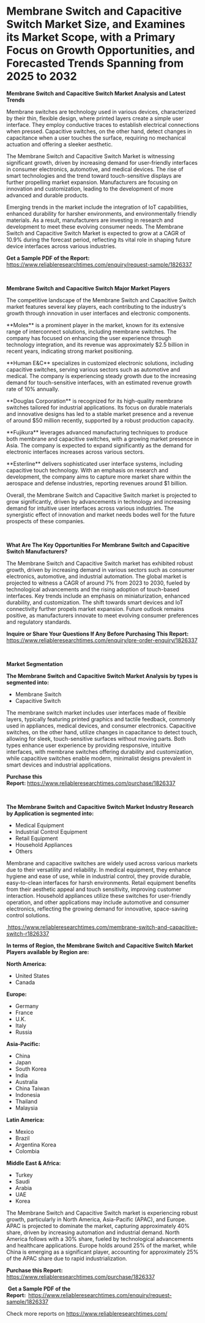 <p><h1>Membrane Switch and Capacitive Switch Market Size, and Examines its Market Scope, with a Primary Focus on Growth Opportunities, and Forecasted Trends Spanning from 2025 to 2032</h1></p><p><strong>Membrane Switch and Capacitive Switch Market Analysis and Latest Trends</strong></p>
<p><p>Membrane switches are technology used in various devices, characterized by their thin, flexible design, where printed layers create a simple user interface. They employ conductive traces to establish electrical connections when pressed. Capacitive switches, on the other hand, detect changes in capacitance when a user touches the surface, requiring no mechanical actuation and offering a sleeker aesthetic.</p><p>The Membrane Switch and Capacitive Switch Market is witnessing significant growth, driven by increasing demand for user-friendly interfaces in consumer electronics, automotive, and medical devices. The rise of smart technologies and the trend toward touch-sensitive displays are further propelling market expansion. Manufacturers are focusing on innovation and customization, leading to the development of more advanced and durable products.</p><p>Emerging trends in the market include the integration of IoT capabilities, enhanced durability for harsher environments, and environmentally friendly materials. As a result, manufacturers are investing in research and development to meet these evolving consumer needs. The Membrane Switch and Capacitive Switch Market is expected to grow at a CAGR of 10.9% during the forecast period, reflecting its vital role in shaping future device interfaces across various industries.</p></p>
<p><strong>Get a Sample PDF of the Report:&nbsp;</strong> <a href="https://www.reliableresearchtimes.com/enquiry/request-sample/1826337?utm_campaign=3060&utm_medium=2&utm_source=Github&utm_content=ia&utm_term=12042025&utm_id=membrane-switch-and-capacitive-switch">https://www.reliableresearchtimes.com/enquiry/request-sample/1826337</a></p>
<p>&nbsp;</p>
<p><strong>Membrane Switch and Capacitive Switch Major Market Players</strong></p>
<p><p>The competitive landscape of the Membrane Switch and Capacitive Switch market features several key players, each contributing to the industry's growth through innovation in user interfaces and electronic components.</p><p>**Molex** is a prominent player in the market, known for its extensive range of interconnect solutions, including membrane switches. The company has focused on enhancing the user experience through technology integration, and its revenue was approximately $2.5 billion in recent years, indicating strong market positioning.</p><p>**Human E&C** specializes in customized electronic solutions, including capacitive switches, serving various sectors such as automotive and medical. The company is experiencing steady growth due to the increasing demand for touch-sensitive interfaces, with an estimated revenue growth rate of 10% annually.</p><p>**Douglas Corporation** is recognized for its high-quality membrane switches tailored for industrial applications. Its focus on durable materials and innovative designs has led to a stable market presence and a revenue of around $50 million recently, supported by a robust production capacity.</p><p>**Fujikura** leverages advanced manufacturing techniques to produce both membrane and capacitive switches, with a growing market presence in Asia. The company is expected to expand significantly as the demand for electronic interfaces increases across various sectors.</p><p>**Esterline** delivers sophisticated user interface systems, including capacitive touch technology. With an emphasis on research and development, the company aims to capture more market share within the aerospace and defense industries, reporting revenues around $1 billion.</p><p>Overall, the Membrane Switch and Capacitive Switch market is projected to grow significantly, driven by advancements in technology and increasing demand for intuitive user interfaces across various industries. The synergistic effect of innovation and market needs bodes well for the future prospects of these companies.</p></p>
<p>&nbsp;</p>
<p><strong>What Are The Key Opportunities For Membrane Switch and Capacitive Switch Manufacturers?</strong></p>
<p><p>The Membrane Switch and Capacitive Switch market has exhibited robust growth, driven by increasing demand in various sectors such as consumer electronics, automotive, and industrial automation. The global market is projected to witness a CAGR of around 7% from 2023 to 2030, fueled by technological advancements and the rising adoption of touch-based interfaces. Key trends include an emphasis on miniaturization, enhanced durability, and customization. The shift towards smart devices and IoT connectivity further propels market expansion. Future outlook remains positive, as manufacturers innovate to meet evolving consumer preferences and regulatory standards.</p></p>
<p><strong>Inquire or Share Your Questions If Any Before Purchasing This Report:</strong> <a href="https://www.reliableresearchtimes.com/enquiry/pre-order-enquiry/1826337?utm_campaign=3060&utm_medium=2&utm_source=Github&utm_content=ia&utm_term=12042025&utm_id=membrane-switch-and-capacitive-switch">https://www.reliableresearchtimes.com/enquiry/pre-order-enquiry/1826337</a></p>
<p>&nbsp;</p>
<p><strong>Market Segmentation</strong></p>
<p><strong>The Membrane Switch and Capacitive Switch Market Analysis by types is segmented into:</strong></p>
<p><ul><li>Membrane Switch</li><li>Capacitive Switch</li></ul></p>
<p><p>The membrane switch market includes user interfaces made of flexible layers, typically featuring printed graphics and tactile feedback, commonly used in appliances, medical devices, and consumer electronics. Capacitive switches, on the other hand, utilize changes in capacitance to detect touch, allowing for sleek, touch-sensitive surfaces without moving parts. Both types enhance user experience by providing responsive, intuitive interfaces, with membrane switches offering durability and customization, while capacitive switches enable modern, minimalist designs prevalent in smart devices and industrial applications.</p></p>
<p><strong>Purchase this Report:&nbsp;</strong><a href="https://www.reliableresearchtimes.com/purchase/1826337?utm_campaign=3060&utm_medium=2&utm_source=Github&utm_content=ia&utm_term=12042025&utm_id=membrane-switch-and-capacitive-switch">https://www.reliableresearchtimes.com/purchase/1826337</a></p>
<p>&nbsp;</p>
<p><strong>The Membrane Switch and Capacitive Switch Market Industry Research by Application is segmented into:</strong></p>
<p><ul><li>Medical Equipment</li><li>Industrial Control Equipment</li><li>Retail Equipment</li><li>Household Appliances</li><li>Others</li></ul></p>
<p><p>Membrane and capacitive switches are widely used across various markets due to their versatility and reliability. In medical equipment, they enhance hygiene and ease of use, while in industrial control, they provide durable, easy-to-clean interfaces for harsh environments. Retail equipment benefits from their aesthetic appeal and touch sensitivity, improving customer interaction. Household appliances utilize these switches for user-friendly operation, and other applications may include automotive and consumer electronics, reflecting the growing demand for innovative, space-saving control solutions.</p></p>
<p><a href="https://www.reliableresearchtimes.com/membrane-switch-and-capacitive-switch-r1826337?utm_campaign=3060&utm_medium=2&utm_source=Github&utm_content=ia&utm_term=12042025&utm_id=membrane-switch-and-capacitive-switch">&nbsp;https://www.reliableresearchtimes.com/membrane-switch-and-capacitive-switch-r1826337</a></p>
<p><strong>In terms of Region, the Membrane Switch and Capacitive Switch Market Players available by Region are:</strong></p>
<p>
    <p> <strong> North America: </strong>
        <ul>
            <li>United States</li>
            <li>Canada</li>
        </ul>
        </p> 
    <p> <strong> Europe: </strong>
        <ul>
            <li>Germany</li>
            <li>France</li>
            <li>U.K.</li>
            <li>Italy</li>
            <li>Russia</li>
        </ul>
        </p> 
    <p> <strong> Asia-Pacific: </strong>
        <ul>
            <li>China</li>
            <li>Japan</li>
            <li>South Korea</li>
            <li>India</li>
            <li>Australia</li>
            <li>China Taiwan</li>
            <li>Indonesia</li>
            <li>Thailand</li>
            <li>Malaysia</li>
        </ul>
        </p> 
    <p> <strong> Latin America: </strong>
        <ul>
            <li>Mexico</li>
            <li>Brazil</li>
            <li>Argentina Korea</li>
            <li>Colombia</li>
        </ul>
        </p> 
    <p> <strong> Middle East & Africa: </strong>
        <ul>
            <li>Turkey</li>
            <li>Saudi</li>
            <li>Arabia</li>
            <li>UAE</li>
            <li>Korea</li>
        </ul>
    </p>
    </p>
<p><p>The Membrane Switch and Capacitive Switch market is experiencing robust growth, particularly in North America, Asia-Pacific (APAC), and Europe. APAC is projected to dominate the market, capturing approximately 40% share, driven by increasing automation and industrial demand. North America follows with a 30% share, fueled by technological advancements and healthcare applications. Europe holds around 25% of the market, while China is emerging as a significant player, accounting for approximately 25% of the APAC share due to rapid industrialization.</p></p>
<p><strong>Purchase this Report: </strong><a href="https://www.reliableresearchtimes.com/purchase/1826337?utm_campaign=3060&utm_medium=2&utm_source=Github&utm_content=ia&utm_term=12042025&utm_id=membrane-switch-and-capacitive-switch">https://www.reliableresearchtimes.com/purchase/1826337</a></p>
<p>&nbsp;<strong>Get a Sample PDF of the Report:&nbsp;&nbsp;</strong><a href="https://www.reliableresearchtimes.com/enquiry/request-sample/1826337?utm_campaign=3060&utm_medium=2&utm_source=Github&utm_content=ia&utm_term=12042025&utm_id=membrane-switch-and-capacitive-switch">https://www.reliableresearchtimes.com/enquiry/request-sample/1826337</a></p>
<p><strong></strong></p>
<p>Check more reports on <a href="https://www.reliableresearchtimes.com/?utm_campaign=3060&utm_medium=2&utm_source=Github&utm_content=ia&utm_term=12042025&utm_id=membrane-switch-and-capacitive-switch">https://www.reliableresearchtimes.com/</a></p>